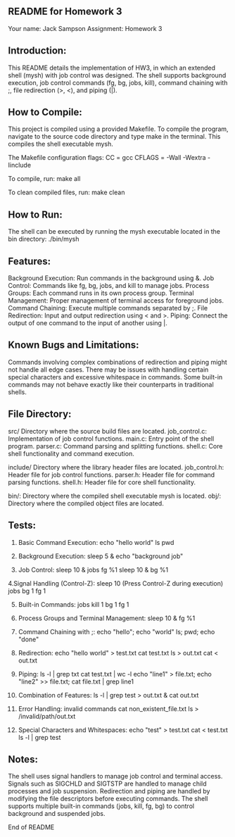 README for Homework 3
----------------------

Your name: Jack Sampson
Assignment: Homework 3

Introduction:
-------------
This README details the implementation of HW3, in which an extended shell (mysh) with job control was designed. The shell supports background execution, job control commands (fg, bg, jobs, kill), command chaining with ;, file redirection (>, <), and piping (|).

How to Compile:
---------------
This project is compiled using a provided Makefile. To compile the program, navigate to the source code directory and type make in the terminal. This compiles the shell executable mysh.

The Makefile configuration flags:
CC = gcc
CFLAGS = -Wall -Wextra -Iinclude

To compile, run:
make all

To clean compiled files, run:
make clean

How to Run:
-----------
The shell can be executed by running the mysh executable located in the bin directory:
./bin/mysh

Features:
---------
Background Execution: Run commands in the background using &.
Job Control: Commands like fg, bg, jobs, and kill to manage jobs.
Process Groups: Each command runs in its own process group.
Terminal Management: Proper management of terminal access for foreground jobs.
Command Chaining: Execute multiple commands separated by ;.
File Redirection: Input and output redirection using < and >.
Piping: Connect the output of one command to the input of another using |.

Known Bugs and Limitations:
---------------------------
Commands involving complex combinations of redirection and piping might not handle all edge cases.
There may be issues with handling certain special characters and excessive whitespace in commands.
Some built-in commands may not behave exactly like their counterparts in traditional shells.

File Directory:
---------------
src/            Directory where the source build files are located.
job_control.c:  Implementation of job control functions.
main.c:         Entry point of the shell program.
parser.c:       Command parsing and splitting functions.
shell.c:        Core shell functionality and command execution.

include/        Directory where the library header files are located.
job_control.h:  Header file for job control functions.
parser.h:       Header file for command parsing functions.
shell.h:        Header file for core shell functionality.

bin/:           Directory where the compiled shell executable mysh is located.
obj/:           Directory where the compiled object files are located.

Tests:
------

1. Basic Command Execution:
echo "hello world"
ls
pwd

2. Background Execution:
sleep 5 &
echo "background job"

3. Job Control:
sleep 10 &
jobs
fg %1
sleep 10 &
bg %1

4.Signal Handling (Control-Z):
sleep 10 (Press Control-Z during execution)
jobs
bg 1
fg 1

5. Built-in Commands:
jobs
kill 1
bg 1
fg 1

6. Process Groups and Terminal Management:
sleep 10 &
fg %1

7. Command Chaining with ;:
echo "hello"; echo "world"
ls; pwd; echo "done"

8. Redirection:
echo "hello world" > test.txt
cat test.txt
ls > out.txt
cat < out.txt

9. Piping:
ls -l | grep txt
cat test.txt | wc -l
echo "line1" > file.txt; echo "line2" >> file.txt; cat file.txt | grep line1

10. Combination of Features:
ls -l | grep test > out.txt &
cat out.txt

11. Error Handling:
invalid commands
cat non_existent_file.txt
ls > /invalid/path/out.txt

12. Special Characters and Whitespaces:
echo "test" > test.txt
cat < test.txt
ls -l | grep test

Notes:
------
The shell uses signal handlers to manage job control and terminal access. Signals such as SIGCHLD and SIGTSTP are handled to manage child processes and job suspension.
Redirection and piping are handled by modifying the file descriptors before executing commands.
The shell supports multiple built-in commands (jobs, kill, fg, bg) to control background and suspended jobs.

End of README 
